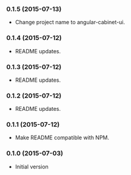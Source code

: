 ### 0.1.5 (2015-07-13)
* Change project name to angular-cabinet-ui.

### 0.1.4 (2015-07-12)
* README updates.

### 0.1.3 (2015-07-12)
* README updates.

### 0.1.2 (2015-07-12)
* README updates.

### 0.1.1 (2015-07-12)
* Make README compatible with NPM.

### 0.1.0 (2015-07-03)
* Initial version
